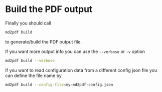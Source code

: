 # Build the PDF output

Finally you should call

```bash
md2pdf build
```

to generate/build the PDF output file.

If you want more output info you can use the `--verbose` or `-v` option

```bash
md2pdf build --verbose
```

If you want to read configuration data from a different config json file you can define the file name by

```bash
md2pdf build --config-file=my-md2pdf-config.json
```